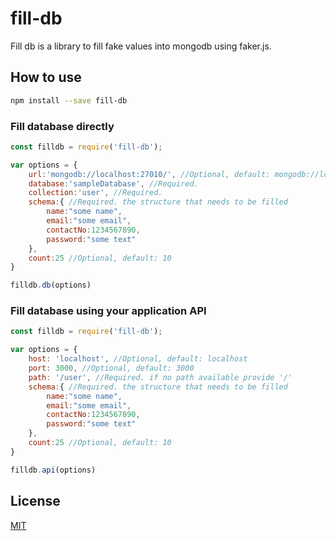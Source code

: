 # fill-db

Fill db is a library to fill fake values into mongodb using faker.js.

## How to use

```sh
npm install --save fill-db
```

### Fill database directly

```javascript
const filldb = require('fill-db');

var options = {
    url:'mongodb://localhost:27010/', //Optional, default: mongodb://localhost:27010/
    database:'sampleDatabase', //Required.
    collection:'user', //Required. 
    schema:{ //Required. the structure that needs to be filled
        name:"some name",
        email:"some email",
        contactNo:1234567890,
        password:"some text"
    },
    count:25 //Optional, default: 10
}

filldb.db(options)

```
### Fill database using your application API

```javascript
const filldb = require('fill-db');

var options = {
    host: 'localhost', //Optional, default: localhost
    port: 3000, //Optional, default: 3000
    path: '/user', //Required. if no path available provide '/'
    schema:{ //Required. the structure that needs to be filled
        name:"some name",
        email:"some email",
        contactNo:1234567890,
        password:"some text"
    },
    count:25 //Optional, default: 10
}

filldb.api(options)

```

## License
[MIT](https://github.com/jugnuagrawal/fill-db/blob/master/LICENSE)
